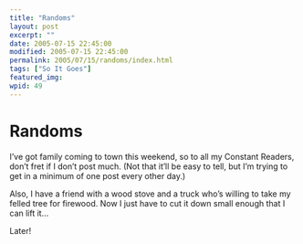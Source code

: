 ```yaml
---
title: "Randoms"
layout: post
excerpt: ""
date: 2005-07-15 22:45:00
modified: 2005-07-15 22:45:00
permalink: 2005/07/15/randoms/index.html
tags: ["So It Goes"]
featured_img: 
wpid: 49
---
```


# Randoms

I’ve got family coming to town this weekend, so to all my Constant Readers, don’t fret if I don’t post much. (Not that it’ll be easy to tell, but I’m trying to get in a minimum of one post every other day.)

Also, I have a friend with a wood stove and a truck who’s willing to take my felled tree for firewood. Now I just have to cut it down small enough that I can lift it…

Later!